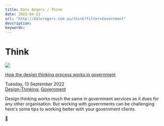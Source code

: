 ```yaml
---
title: Dale Rogers / Think
date: 2025-04-22
url: "http://dalerogers.com.au/think?filter=Government"
description: 
keywords: 
---
```


#  Think 

[![](http://dalerogers.com.au/cache/images/cached_e0022d0731468c646dc363a1cecd3148.jpg)](/think/how-the-design-thinking-process-works-in-government)

[ How the design thinking process works in government ](/think/how-the-design-thinking-process-works-in-government)

Tuesday, 13 September 2022   
[Design-Thinking](/think?filter=Design-Thinking), [Government](/think?filter=Government)

Design thinking works much the same in government services as it does for any other organisation. But working with governments can be challenging here's some tips to working better with your government clients.

[  ](/think/how-the-design-thinking-process-works-in-government)
